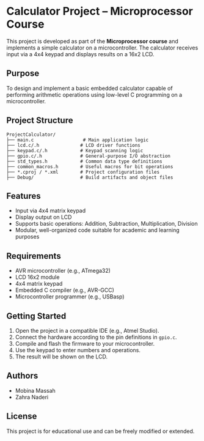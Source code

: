 # Calculator Project – Microprocessor Course

This project is developed as part of the **Microprocessor course** and implements a simple calculator on a microcontroller. The calculator receives input via a 4x4 keypad and displays results on a 16x2 LCD.

##  Purpose

To design and implement a basic embedded calculator capable of performing arithmetic operations using low-level C programming on a microcontroller.

##  Project Structure

```
ProjectCalculator/
├── main.c                  # Main application logic
├── lcd.c/.h               # LCD driver functions
├── keypad.c/.h            # Keypad scanning logic
├── gpio.c/.h              # General-purpose I/O abstraction
├── std_types.h            # Common data type definitions
├── common_macros.h        # Useful macros for bit operations
├── *.cproj / *.xml        # Project configuration files
├── Debug/                 # Build artifacts and object files
```

##  Features

- Input via 4x4 matrix keypad
- Display output on LCD
- Supports basic operations: Addition, Subtraction, Multiplication, Division
- Modular, well-organized code suitable for academic and learning purposes

##  Requirements

- AVR microcontroller (e.g., ATmega32)
- LCD 16x2 module
- 4x4 matrix keypad
- Embedded C compiler (e.g., AVR-GCC)
- Microcontroller programmer (e.g., USBasp)

##  Getting Started

1. Open the project in a compatible IDE (e.g., Atmel Studio).
2. Connect the hardware according to the pin definitions in `gpio.c`.
3. Compile and flash the firmware to your microcontroller.
4. Use the keypad to enter numbers and operations.
5. The result will be shown on the LCD.

##  Authors

- Mobina Massah
- Zahra Naderi

##  License

This project is for educational use and can be freely modified or extended.
